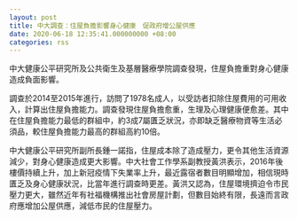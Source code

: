 ```yaml
---
layout: post
title: 中大調查：住屋負擔影響身心健康　促政府增公屋供應
date: 2020-06-18 12:35:41.000000000 +08:00
categories: rss
---
```


中大健康公平研究所及公共衛生及基層醫療學院調查發現，住屋負擔重對身心健康造成負面影響。

調查於2014至2015年進行，訪問了1978名成人，以受訪者扣除住屋費用的可用收入，計算出住屋負擔能力。調查發現住屋負擔愈重，生理及心理健康便愈差。其中在住屋負擔能力最低的群組中，約3成7屬匱乏狀況，亦即缺乏醫療物資等生活必須品，較住屋負擔能力最高的群組高約10倍。

中大健康公平研究所副所長鍾一諾指，住屋成本除了造成壓力，更令其他生活資源減少，對身心健康造成更大影響。中大社會工作學系副教授黃洪表示，2016年後樓價持續上升，加上新冠疫情下失業率上升，最近露宿者數目明顯增加，相信現時匱乏及身心健康狀況，比當年進行調查時更差。黃洪又認為，住屋環境擠迫令市民壓力更大，雖然近年有社福機構推出社會房屋計劃，但數目始終有限，長遠而言政府應增加公屋供應，減低市民的住屋壓力。
